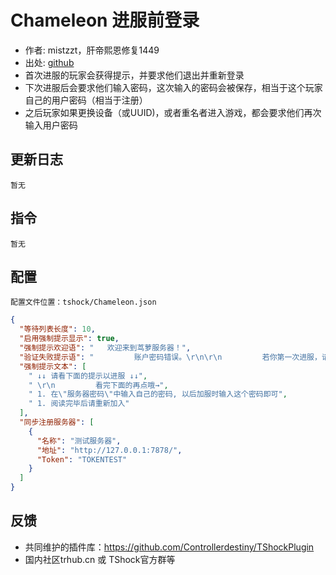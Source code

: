 # Chameleon 进服前登录

- 作者: mistzzt，肝帝熙恩修复1449
- 出处: [github](https://github.com/mistzzt/Chameleon)
- 首次进服的玩家会获得提示，并要求他们退出并重新登录
- 下次进服后会要求他们输入密码，这次输入的密码会被保存，相当于这个玩家自己的用户密码（相当于注册）
- 之后玩家如果更换设备（或UUID)，或者重名者进入游戏，都会要求他们再次输入用户密码
## 更新日志

```
暂无
```

## 指令

```
暂无
```

## 配置
    配置文件位置：tshock/Chameleon.json
```json
{
  "等待列表长度": 10,
  "启用强制提示显示": true,
  "强制提示欢迎语": "   欢迎来到茑萝服务器！",
  "验证失败提示语": "         账户密码错误。\r\n\r\n         若你第一次进服，请换一个人物名；\r\n         若忘记密码，请联系管理。",
  "强制提示文本": [
    " ↓↓ 请看下面的提示以进服 ↓↓",
    " \r\n         看完下面的再点哦→",
    " 1. 在\"服务器密码\"中输入自己的密码, 以后加服时输入这个密码即可",
    " 1. 阅读完毕后请重新加入"
  ],
  "同步注册服务器": [
    {
      "名称": "测试服务器",
      "地址": "http://127.0.0.1:7878/",
      "Token": "TOKENTEST"
    }
  ]
}
```
## 反馈
- 共同维护的插件库：https://github.com/Controllerdestiny/TShockPlugin
- 国内社区trhub.cn 或 TShock官方群等
